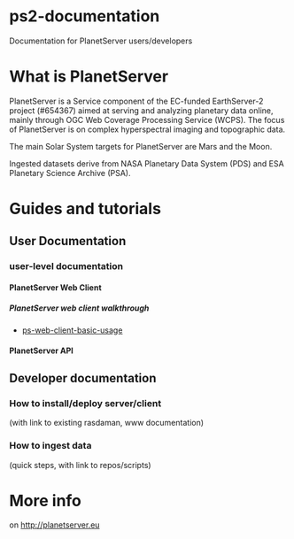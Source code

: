 # ps2-documentation
Documentation for PlanetServer users/developers



# What is PlanetServer

PlanetServer is a Service component of the EC-funded EarthServer-2 project (#654367) aimed at serving and analyzing planetary data online, mainly through OGC Web Coverage Processing Service (WCPS). The focus of PlanetServer is on complex hyperspectral imaging and topographic data.

The main Solar System targets for PlanetServer are Mars and the Moon.

Ingested datasets derive from NASA Planetary Data System (PDS) and ESA Planetary Science Archive (PSA).

# Guides and tutorials

## User Documentation

### user-level documentation 

#### PlanetServer Web Client

##### PlanetServer web client walkthrough

* [ps-web-client-basic-usage](ps-web-client-basic-usage)

#### PlanetServer API

## Developer documentation

### How to install/deploy server/client
(with link to existing rasdaman, www documentation)

### How to ingest data
(quick steps, with link to repos/scripts)

# More info

on http://planetserver.eu

